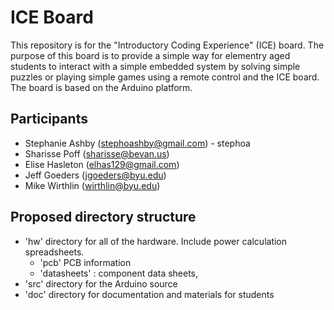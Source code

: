 # ICE Board

This repository is for the "Introductory Coding Experience" (ICE) board. The purpose of this board is to provide a simple way for elementry aged students to interact with a simple embedded system by solving simple puzzles or playing simple games using a remote control and the ICE board. The board is based on the Arduino platform.

## Participants
  * Stephanie Ashby (stephoashby@gmail.com) - stephoa
  * Sharisse Poff (sharisse@bevan.us)
  * Elise Hasleton (elhas129@gmail.com)
  * Jeff Goeders (jgoeders@byu.edu)
  * Mike Wirthlin (wirthlin@byu.edu)

## Proposed directory structure
  * 'hw' directory for all of the hardware. Include power calculation  spreadsheets.
    * 'pcb' PCB information
    * 'datasheets' : component data sheets,
  * 'src' directory for the Arduino source
  * 'doc' directory for documentation and materials for students
  
  
